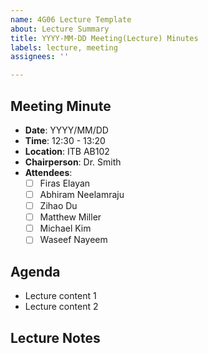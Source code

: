 ```yaml
---
name: 4G06 Lecture Template
about: Lecture Summary
title: YYYY-MM-DD Meeting(Lecture) Minutes
labels: lecture, meeting
assignees: ''

---
```


## Meeting Minute
- **Date**: YYYY/MM/DD
- **Time**: 12:30 - 13:20
-  **Location**: ITB AB102
-  **Chairperson**: Dr. Smith
- **Attendees**: 
	- [ ] Firas Elayan
	- [ ] Abhiram Neelamraju
	- [ ] Zihao Du
	- [ ] Matthew Miller
	- [ ] Michael Kim
	- [ ] Waseef Nayeem

## Agenda
- Lecture content 1
- Lecture content 2

## Lecture Notes
